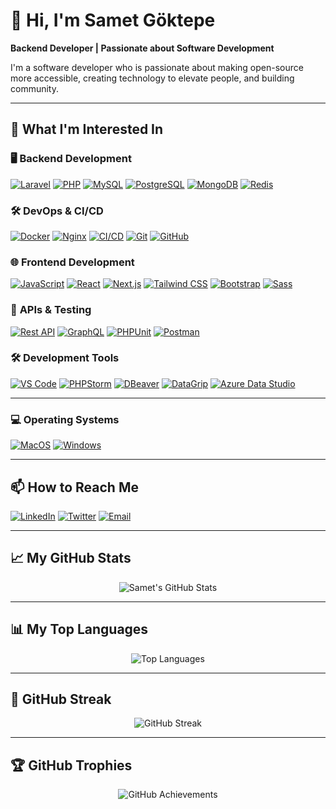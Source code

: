 # 👋 Hi, I'm Samet Göktepe

**Backend Developer | Passionate about Software Development**

I'm a software developer who is passionate about making open-source more accessible, creating technology to elevate people, and building community.

---

## 👀 What I'm Interested In

### 🖥️ **Backend Development**
[![Laravel](https://img.shields.io/badge/Laravel-FF2D20?logo=laravel&logoColor=white)](https://laravel.com)
[![PHP](https://img.shields.io/badge/PHP-777BB4?logo=php&logoColor=white)](https://www.php.net)
[![MySQL](https://img.shields.io/badge/MySQL-4479A1?logo=mysql&logoColor=white)](https://www.mysql.com)
[![PostgreSQL](https://img.shields.io/badge/PostgreSQL-336791?logo=postgresql&logoColor=white)](https://www.postgresql.org)
[![MongoDB](https://img.shields.io/badge/MongoDB-47A248?logo=mongodb&logoColor=white)](https://www.mongodb.com)
[![Redis](https://img.shields.io/badge/Redis-DC382D?logo=redis&logoColor=white)](https://redis.io)

### 🛠️ **DevOps & CI/CD**
[![Docker](https://img.shields.io/badge/Docker-2496ED?logo=docker&logoColor=white)](https://www.docker.com)
[![Nginx](https://img.shields.io/badge/Nginx-269539?logo=nginx&logoColor=white)](https://www.nginx.com)
[![CI/CD](https://img.shields.io/badge/CI/CD-000000?logo=ci/cd&logoColor=white)](https://en.wikipedia.org/wiki/CI/CD)
[![Git](https://img.shields.io/badge/Git-F05032?logo=git&logoColor=white)](https://git-scm.com)
[![GitHub](https://img.shields.io/badge/GitHub-181717?logo=github&logoColor=white)](https://github.com)

### 🌐 **Frontend Development**
[![JavaScript](https://img.shields.io/badge/JavaScript-F7DF1E?logo=javascript&logoColor=black)](https://www.javascript.com)
[![React](https://img.shields.io/badge/React-61DAFB?logo=react&logoColor=white)](https://reactjs.org)
[![Next.js](https://img.shields.io/badge/Next.js-000000?logo=next.js&logoColor=white)](https://nextjs.org)
[![Tailwind CSS](https://img.shields.io/badge/Tailwind_CSS-38B2AC?logo=tailwind-css&logoColor=white)](https://tailwindcss.com)
[![Bootstrap](https://img.shields.io/badge/Bootstrap-7952B3?logo=bootstrap&logoColor=white)](https://getbootstrap.com)
[![Sass](https://img.shields.io/badge/Sass-CC6699?logo=sass&logoColor=white)](https://sass-lang.com)

### 🔗 **APIs & Testing**
[![Rest API](https://img.shields.io/badge/Rest_API-000000?logo=rest-api&logoColor=white)](https://restfulapi.net)
[![GraphQL](https://img.shields.io/badge/GraphQL-E10098?logo=graphql&logoColor=white)](https://graphql.org)
[![PHPUnit](https://img.shields.io/badge/PHPUnit-4856A3?logo=phpunit&logoColor=white)](https://phpunit.de)
[![Postman](https://img.shields.io/badge/Postman-FF6C37?logo=postman&logoColor=white)](https://www.postman.com)

### 🛠️ **Development Tools**
[![VS Code](https://img.shields.io/badge/VS_Code-007ACC?logo=visual-studio-code&logoColor=white)](https://code.visualstudio.com)
[![PHPStorm](https://img.shields.io/badge/PHPStorm-000000?logo=phpstorm&logoColor=white)](https://www.jetbrains.com/phpstorm)
[![DBeaver](https://img.shields.io/badge/DBeaver-000000?logo=dbeaver&logoColor=white)](https://dbeaver.io)
[![DataGrip](https://img.shields.io/badge/DataGrip-000000?logo=datagrip&logoColor=white)](https://www.jetbrains.com/datagrip/)
[![Azure Data Studio](https://img.shields.io/badge/Azure_Data_Studio-000000?logo=azure-data-studio&logoColor=white)](https://azure.microsoft.com/en-us/products/data-studio/)

---

### 💻 **Operating Systems**
[![MacOS](https://img.shields.io/badge/MacOS-000000?logo=macos&logoColor=white)](https://www.apple.com/macos)
[![Windows](https://img.shields.io/badge/Windows-000000?logo=windows&logoColor=white)](https://www.microsoft.com/windows)

---

## 📫 How to Reach Me
[![LinkedIn](https://img.shields.io/badge/LinkedIn-0077B5?logo=linkedin&logoColor=white)](https://www.linkedin.com/in/samet-g%C3%B6ktepe-419932215/)
[![Twitter](https://img.shields.io/badge/Twitter-1DA1F2?logo=twitter&logoColor=white)](https://x.com/samet74goktepe)
[![Email](https://img.shields.io/badge/Email-D14836?logo=gmail&logoColor=white)](mailto:sametgoktepe74@gmail.com)

---

## 📈 My GitHub Stats
<p align="center">
  <img src="https://github-readme-stats.vercel.app/api?username=sametgoktepe&show_icons=true&theme=radical" alt="Samet's GitHub Stats" />
</p>

---

## 📊 My Top Languages
<p align="center">
  <img src="https://github-readme-stats.vercel.app/api/top-langs/?username=sametgoktepe&layout=compact&theme=radical" alt="Top Languages" />
</p>

---

## 🚀 GitHub Streak
<p align="center">
  <img src="http://github-readme-streak-stats.herokuapp.com?user=sametgoktepe&theme=radical&hide_border=true" alt="GitHub Streak" />
</p>

---

## 🏆 GitHub Trophies
<p align="center">
  <img src="https://github-profile-trophy.vercel.app/?username=sametgoktepe&theme=radical&no-bg=true&no-frame=true" alt="GitHub Achievements" />
</p>
